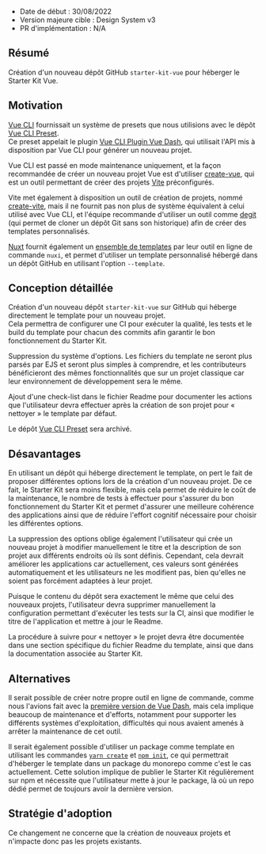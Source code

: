 - Date de début : 30/08/2022
- Version majeure cible : Design System v3
- PR d'implémentation : N/A

## Résumé

Création d'un nouveau dépôt GitHub `starter-kit-vue` pour héberger le Starter Kit Vue.

## Motivation

[Vue CLI][Vue CLI] fournissait un système de presets que nous utilisions avec le dépôt [Vue CLI Preset][Vue CLI Preset].<br>
Ce preset appelait le plugin [Vue CLI Plugin Vue Dash][Vue Dash], qui utilisait l'API mis à disposition par Vue CLI pour générer un nouveau projet.

Vue CLI est passé en mode maintenance uniquement, et la façon recommandée de créer un nouveau projet Vue est d'utiliser [create-vue][create-vue], qui est un outil permettant de créer des projets [Vite][Vite] préconfigurés.

Vite met également à disposition un outil de création de projets, nommé [create-vite][create-vite], mais il ne fournit pas non plus de système équivalent à celui utilisé avec Vue CLI, et l'équipe recommande d'utiliser un outil comme [degit][degit] (qui permet de cloner un dépôt Git sans son historique) afin de créer des templates personnalisés.

[Nuxt][Nuxt] fournit également un [ensemble de templates][nuxt-starter] par leur outil en ligne de commande `nuxi`, et permet d'utiliser un template personnalisé hébergé dans un dépôt GitHub en utilisant l'option `--template`.

## Conception détaillée

Création d'un nouveau dépôt `starter-kit-vue` sur GitHub qui héberge directement le template pour un nouveau projet.<br>
Cela permettra de configurer une CI pour exécuter la qualité, les tests et le build du template pour chacun des commits afin garantir le bon fonctionnement du Starter Kit.

Suppression du système d'options. Les fichiers du template ne seront plus parsés par EJS et seront plus simples à comprendre, et les contributeurs bénéficieront des mêmes fonctionnalités que sur un projet classique car leur environnement de développement sera le même.

Ajout d'une check-list dans le fichier Readme pour documenter les actions que l'utilisateur devra effectuer après la création de son projet pour « nettoyer » le template par défaut.

Le dépôt [Vue CLI Preset][Vue CLI Preset] sera archivé.

## Désavantages

En utilisant un dépôt qui héberge directement le template, on pert le fait de proposer différentes options lors de la création d'un nouveau projet. De ce fait, le Starter Kit sera moins flexible, mais cela permet de réduire le coût de la maintenance, le nombre de tests à effectuer pour s'assurer du bon fonctionnement du Starter Kit et permet d'assurer une meilleure cohérence des applications ainsi que de réduire l'effort cognitif nécessaire pour choisir les différentes options.

La suppression des options oblige également l'utilisateur qui crée un nouveau projet à modifier manuellement le titre et la description de son projet aux différents endroits où ils sont définis. Cependant, cela devrait améliorer les applications car actuellement, ces valeurs sont générées automatiquement et les utilisateurs ne les modifient pas, bien qu'elles ne soient pas forcément adaptées à leur projet.

Puisque le contenu du dépôt sera exactement le même que celui des nouveaux projets, l'utilisateur devra supprimer manuellement la configuration permettant d'exécuter les tests sur la CI, ainsi que modifier le titre de l'application et mettre à jour le Readme.

La procédure à suivre pour « nettoyer » le projet devra être documentée dans une section spécifique du fichier Readme du template, ainsi que dans la documentation associée au Starter Kit.

## Alternatives

Il serait possible de créer notre propre outil en ligne de commande, comme nous l'avions fait avec la [première version de Vue Dash][Vue Dash v1], mais cela implique beaucoup de maintenance et d'efforts, notamment pour supporter les différents systèmes d'exploitation, difficultés qui nous avaient amenés à arrêter la maintenance de cet outil.

Il serait également possible d'utiliser un package comme template en utilisant les commandes [`yarn create`][yarn-create] et [`npm init`][npm-init], ce qui permettrait d'héberger le template dans un package du monorepo comme c'est le cas actuellement. Cette solution implique de publier le Starter Kit régulièrement sur npm et nécessite que l'utilisateur mette à jour le package, là où un repo dédié permet de toujours avoir la dernière version.

## Stratégie d'adoption

Ce changement ne concerne que la création de nouveaux projets et n'impacte donc pas les projets existants.

[Vue CLI]: https://cli.vuejs.org/
[Vue CLI Preset]: https://github.com/assurance-maladie-digital/vue-cli-preset
[Vue Dash]: https://github.com/assurance-maladie-digital/design-system/tree/dev/packages/vue-cli-plugin-vue-dash
[Vue Dash v1]: https://github.com/assurance-maladie-digital/vue-dash
[create-vue]: https://github.com/vuejs/create-vue
[Vite]: https://github.com/vitejs/vite
[create-vite]: https://github.com/vitejs/vite/tree/main/packages/create-vite
[degit]: https://github.com/Rich-Harris/degit
[Nuxt]: https://github.com/nuxt/nuxt.js
[nuxt-starter]: https://github.com/nuxt/starter
[yarn-create]: https://classic.yarnpkg.com/lang/en/docs/cli/create/
[npm-init]: https://docs.npmjs.com/cli/init/
[Create React App]: https://github.com/facebook/create-react-app
